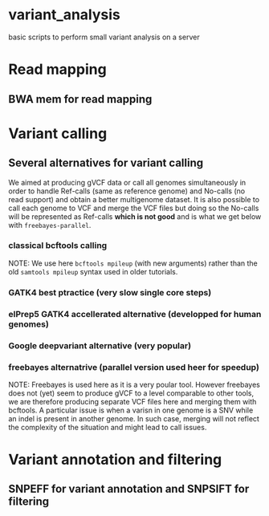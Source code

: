 # variant_analysis
basic scripts to perform small variant analysis on a server

# Read mapping

## BWA mem for read mapping

# Variant calling

## Several alternatives for variant calling

We aimed at producing gVCF data or call all genomes simultaneously in order to handle Ref-calls (same as reference genome) and No-calls (no read support) and obtain a better multigenome dataset. It is also possible to call each genome to VCF and merge the VCF files but doing so the No-calls will be represented as Ref-calls **which is not good** and is what we get below with ```freebayes-parallel```.

### classical bcftools calling

NOTE: We use here ```bcftools mpileup``` (with new arguments) rather than the old ```samtools mpileup``` syntax used in older tutorials.

### GATK4 best ptractice (very slow single core steps)

### elPrep5 GATK4 accellerated alternative (developped for human genomes)

### Google deepvariant alternative (very popular)

### freebayes alternatrive (parallel version used heer for speedup)

NOTE: Freebayes is used here as it is a very poular tool. However freebayes does not (yet) seem to produce gVCF to a level comparable to other tools, we are therefore producing separate VCF files here and merging them with bcftools. A particular issue is when a varisn in one genome is a SNV while an indel is present in another genome. In such case, merging will not reflect the complexity of the situation and might lead to call issues.

# Variant annotation and filtering

## SNPEFF for variant annotation and SNPSIFT for filtering

